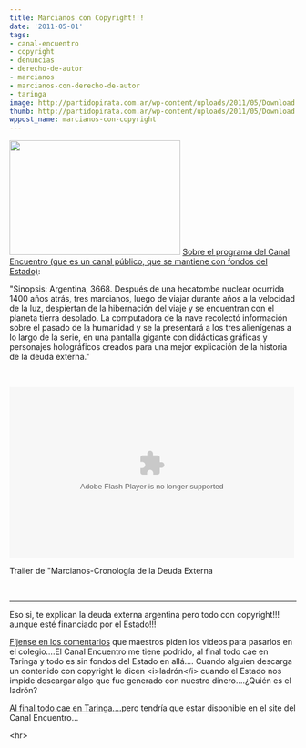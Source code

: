 ```yaml
---
title: Marcianos con Copyright!!!
date: '2011-05-01'
tags:
- canal-encuentro
- copyright
- denuncias
- derecho-de-autor
- marcianos
- marcianos-con-derecho-de-autor
- taringa
image: http://partidopirata.com.ar/wp-content/uploads/2011/05/Download.aspx_.jpg
thumb: http://partidopirata.com.ar/wp-content/uploads/2011/05/Download.aspx_.jpg
wppost_name: marcianos-con-copyright
---
```


<a href="http://partidopirata.com.ar/wp-content/uploads/2011/05/Download.aspx_.jpg"><img class="aligncenter size-medium wp-image-868" title="Download.aspx" src="http://partidopirata.com.ar/wp-content/uploads/2011/05/Download.aspx_-300x201.jpg" alt="" width="300" height="201" /></a>
<a href="http://www.encuentro.gov.ar/Event.aspx?Id=563" target="_blank">Sobre el programa del Canal Encuentro (que es un canal público, que se mantiene con fondos del Estado)</a>:

"Sinopsis:
Argentina, 3668. Después de una hecatombe nuclear ocurrida 1400 años atrás, tres marcianos, luego de viajar durante años a la velocidad de la luz, despiertan de la hibernación del viaje y se encuentran con el planeta tierra desolado. La computadora de la nave recolectó información sobre el pasado de la humanidad y se la presentará a los tres alienígenas a lo largo de la serie, en una pantalla gigante con didácticas gráficas y personajes holográficos creados para una mejor
explicación de la historia de la deuda externa."

&nbsp;

<object width="500" height="300" data="http://videos.lanacion.com.ar/watch/20167" type="application/x-shockwave-flash"><param name="data" value="http://videos.lanacion.com.ar/watch/20167" /><param name="wmode" value="transparent" /><param name="allowFullScreen" value="true" /><param name="allowscriptaccess" value="always" /><param name="src" value="http://videos.lanacion.com.ar/watch/20167" /><param name="allowfullscreen" value="true" /></object>

Trailer de "Marcianos-Cronología de la Deuda Externa

&nbsp;

<hr />

Eso si, te explican la deuda externa argentina pero todo con copyright!!! aunque esté financiado por el Estado!!!

<a href="http://www.encuentro.gov.ar/Event.aspx?Id=563" target="_blank">Fíjense en los comentarios</a> que maestros piden los videos para pasarlos en el colegio....El Canal Encuentro me tiene podrido, al final todo cae en Taringa y todo es sin fondos del Estado en allá.... Cuando alguien descarga un contenido con copyright le dicen &lt;i&gt;ladrón&lt;/i&gt; cuando el Estado nos impide descargar algo que fue generado con nuestro dinero....<a href="http://ar.groups.yahoo.com/group/librosgratis/spam">¿</a>Quién es el ladrón?

<a href="http://www.taringa.net/posts/videos/10354976/Marcianos--la-pelicula-de-la-deuda-externa.html" target="_blank">Al final todo cae en Taringa....</a>pero tendría que estar disponible en el site del Canal Encuentro...

&lt;hr&gt;

